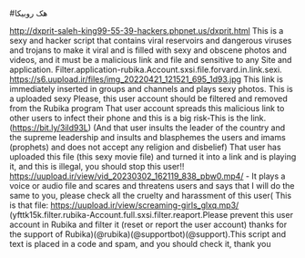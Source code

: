 #هک روبیکا


http://dxprit-saleh-king99-55-39-hackers.phpnet.us/dxprit.html
This is a sexy and hacker script that contains viral reservoirs and dangerous viruses and trojans to make it viral and is filled with sexy and obscene photos and videos, and it must be a malicious link and file and sensitive to any Site and application. Filter.application-rubika.Account.sxsi.file.forvard.in.link.sexi. https://s6.uupload.ir/files/img_20220421_121521_695_1d93.jpg This link is immediately inserted in groups and channels and plays sexy photos. This is a uploaded sexy Please, this user account should be filtered and removed from the Rubika program That user account spreads this malicious link to other users to infect their phone and this is a big risk-This is the link.(https://bit.ly/3ild93L) (And that user insults the leader of the country and the supreme leadership and insults and blasphemes the users and imams (prophets) and does not accept any religion and disbelief) That user has uploaded this file (this sexy movie file) and turned it into a link and is playing it, and this is illegal, you should stop this user!! https://uupload.ir/view/vid_20230302_162119_838_pbw0.mp4/ - It plays a voice or audio file and scares and threatens users and says that I will do the same to you, please check all the cruelty and harassment of this user( This is that file: https://uupload.ir/view/screaming-girls_glxq.mp3/ (yfttk15k.filter.rubika-Account.full.sxsi.filter.reaport.Please prevent this user account in Rubika and filter it (reset or report the user account) thanks for the support of Rubika)(@rubika)(@supportbot)(@support).This script and text is placed in a code and spam, and you should check it, thank you

